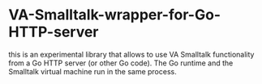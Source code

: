 # VA-Smalltalk-wrapper-for-Go-HTTP-server

this is an experimental library that allows to use VA Smalltalk functionality from a Go HTTP server (or other Go code). The Go runtime and the Smalltalk virtual machine run in the same process.
